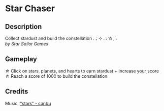 # Star Chaser

## Description
Collect stardust and build the constellation . ݁₊ ⊹ . ݁˖ ݁☆ˎˊ˗ <br />
*by Star Sailor Games*

## Gameplay
☆ Click on stars, planets, and hearts to earn stardust + increase your score <br />
☆ Reach a score of 1000 to build the constellation

## Credits
Music: ["stars" - canbu](https://www.youtube.com/watch?v=DUmTAr0-4VQ)
